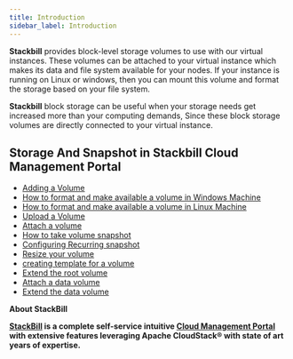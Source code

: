 ```yaml
---
title: Introduction
sidebar_label: Introduction
---
```


**Stackbill** provides block-level storage volumes to use with our virtual instances. These volumes can be attached to your virtual instance which makes its data and file system available for your nodes. If your instance is running on Linux or windows, then you can mount this volume and format the storage based on your file system.

**Stackbill** block storage can be useful when your storage needs get increased more than your computing demands, Since these block storage volumes are directly connected to your virtual instance.

## Storage And Snapshot in Stackbill Cloud Management Portal

- [Adding a Volume](./volume#adding-a-volume-in-stackbill-cmp)
- [How to format and make available a volume in Windows Machine](./volume#how-to-format-and-make-available-a--volume-in-windows-machine)
- [How to format and make available a volume in Linux Machine](./volume#upload-a-volume)
- [Upload a Volume](./volume#upload-a-volume)
- [Attach a volume](./volume#attach-a-volume)
- [How to take volume snapshot](./volume#how-to-take-volume-snapshot)
- [Configuring Recurring snapshot](./volume#configuring-recurring-snapshot)
- [Resize your volume](./volume#resize-your-volume)
- [creating template for a volume](./volume#creating-template-for-a-volume)
- [Extend the root volume](./Extend-root-volume#in-this-tutorial-well-show-you-how-to-extend-windows-vms-root-volume)
- [Attach a data volume](./attach-data-volume#steps-to-attach-a-data-volume-in-windows-vm)
- [Extend the data volume](./extend-data-volume#in-this-tutorial-well-show-you-how-to-extend-windows-vms-data-volume)

**About StackBill**

**[StackBill](https://www.youtube.com/watch?v=nyV8oE3dfXs) is a complete self-service intuitive [Cloud Management Portal](https://www.stackbill.com/) with extensive features leveraging Apache CloudStack® with state of art years of expertise.**

